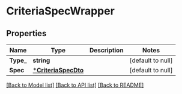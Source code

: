 # CriteriaSpecWrapper

## Properties
Name | Type | Description | Notes
------------ | ------------- | ------------- | -------------
**Type_** | **string** |  | [default to null]
**Spec** | [***CriteriaSpecDto**](CriteriaSpecDTO.md) |  | [default to null]

[[Back to Model list]](../README.md#documentation-for-models) [[Back to API list]](../README.md#documentation-for-api-endpoints) [[Back to README]](../README.md)

